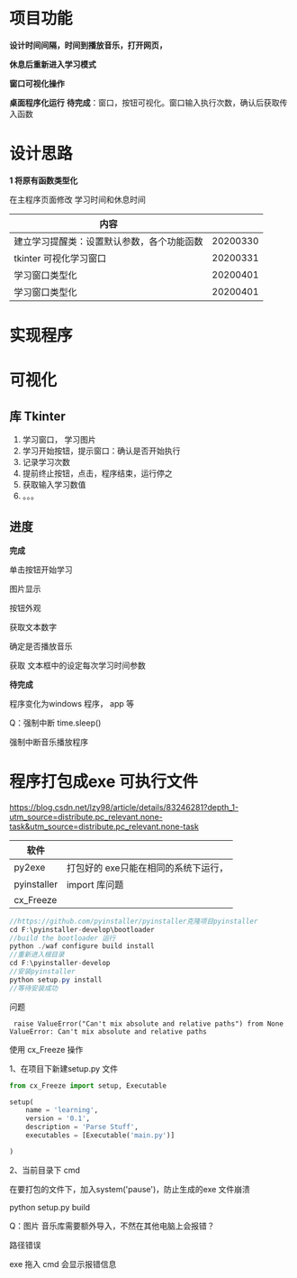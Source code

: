 # 项目功能



**设计时间间隔，时间到播放音乐，打开网页，**

**休息后重新进入学习模式**

**窗口可视化操作**

**桌面程序化运行**
**待完成**：窗口，按钮可视化。窗口输入执行次数，确认后获取传入函数


# 设计思路

**1 将原有函数类型化**

在主程序页面修改 学习时间和休息时间

| 内容                                       |      |
| ------------------------------------------ | ---- |
| 建立学习提醒类：设置默认参数，各个功能函数 |  20200330    |
| tkinter 可视化学习窗口                     |    20200331  |
|  学习窗口类型化               |    20200401  |
|  学习窗口类型化               |    20200401  |


# 实现程序

# 可视化
## 库 Tkinter

1. 学习窗口， 学习图片
2. 学习开始按钮，提示窗口：确认是否开始执行
3. 记录学习次数
4. 提前终止按钮，点击，程序结束，运行停之
5. 获取输入学习数值
6. 。。。

## 进度

**完成**

单击按钮开始学习

图片显示  

按钮外观	

获取文本数字

确定是否播放音乐

获取 文本框中的设定每次学习时间参数

**待完成**

 程序变化为windows 程序， app 等

Q：强制中断 time.sleep()

强制中断音乐播放程序

# 程序打包成exe 可执行文件

https://blog.csdn.net/lzy98/article/details/83246281?depth_1-utm_source=distribute.pc_relevant.none-task&utm_source=distribute.pc_relevant.none-task

| 软件        |                                      |
| ----------- | ------------------------------------ |
| py2exe      | 打包好的 exe只能在相同的系统下运行， |
| pyinstaller | import 库问题                        |
| cx_Freeze   |                                      |

```java
//https://github.com/pyinstaller/pyinstaller克隆项目pyinstaller
cd F:\pyinstaller-develop\bootloader
//build the bootloader 运行
python ./waf configure build install
//重新进入根目录
cd F:\pyinstaller-develop
//安装pyinstaller
python setup.py install
//等待安装成功
```

问题

     raise ValueError("Can't mix absolute and relative paths") from None
    ValueError: Can't mix absolute and relative paths



使用 cx_Freeze 操作

1、在项目下新建setup.py 文件

```python
from cx_Freeze import setup, Executable

setup(
    name = 'learning',
    version = '0.1',
    description = 'Parse Stuff',
    executables = [Executable('main.py')]

)
```



2、当前目录下 cmd

在要打包的文件下，加入system('pause')，防止生成的exe 文件崩溃

python setup.py build



Q：图片 音乐库需要额外导入，不然在其他电脑上会报错？

路径错误

exe 拖入 cmd 会显示报错信息